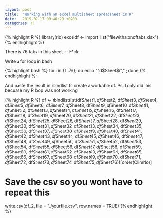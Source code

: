 ```yaml
---
layout: post
title:  "Working with an excel multisheet spreadsheet in R"
date:   2019-02-17 09:40:29 +0200
categories: R  
---
```


{% highlight R %}
library(rio)
exceldf <- import_list("filewithatonoftabs.xlsx")
{% endhighlight %}

There is 76 tabs in this sheet -- F*ck.

Write a for loop in bash

{% highlight bash %}
for i in {1..76}; do echo "\"d\$Sheet$i\"," ; done
{% endhighlight %}

And paste the result in rbindlist to create a workable df.
Ps. I only did this becuase my R loop was not working

{% highlight R %}
df <- rbindlist(list(df$Sheet1, df$Sheet2, df$Sheet3, df$Sheet4, df$Sheet5, df$Sheet6,
df$Sheet7, df$Sheet8, df$Sheet9, df$Sheet10, df$Sheet11, df$Sheet12,
df$Sheet13, df$Sheet14, df$Sheet15, df$Sheet16, df$Sheet17, df$Sheet18,
df$Sheet19, df$Sheet20, df$Sheet21, df$Sheet22, df$Sheet23, df$Sheet24,
df$Sheet25, df$Sheet26, df$Sheet27, df$Sheet28, df$Sheet29, df$Sheet30,
df$Sheet31, df$Sheet32, df$Sheet33, df$Sheet34, df$Sheet35, df$Sheet36,
df$Sheet37, df$Sheet38, df$Sheet39, df$Sheet40, df$Sheet41, df$Sheet42,
df$Sheet43, df$Sheet44, df$Sheet45, df$Sheet46, df$Sheet47, df$Sheet48,
df$Sheet49, df$Sheet50, df$Sheet51, df$Sheet52, df$Sheet53, df$Sheet54,
df$Sheet55, df$Sheet56, df$Sheet57, df$Sheet58, df$Sheet59, df$Sheet60,
df$Sheet61, df$Sheet62, df$Sheet63, df$Sheet64, df$Sheet65, df$Sheet66,
df$Sheet67, df$Sheet68, df$Sheet69, df$Sheet70, df$Sheet71, df$Sheet72,
df$Sheet73, df$Sheet74, df$Sheet75, df$Sheet76))[order(ClimNo)]

# Save the csv so you wont have to repeat this
write.csv(df_2, file = "./yourfile.csv", row.names = TRUE)
{% endhighlight %}

